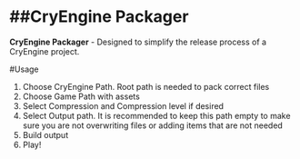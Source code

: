 ##CryEngine Packager
===================

**CryEngine Packager** - Designed to simplify the release process of a CryEngine project.


#Usage

1. Choose CryEngine Path. Root path is needed to pack correct files
2. Choose Game Path with assets
3. Select Compression and Compression level if desired
4. Select Output path. It is recommended to keep this path empty to make sure you are not overwriting files or adding items that are not needed
5. Build output
6. Play!
